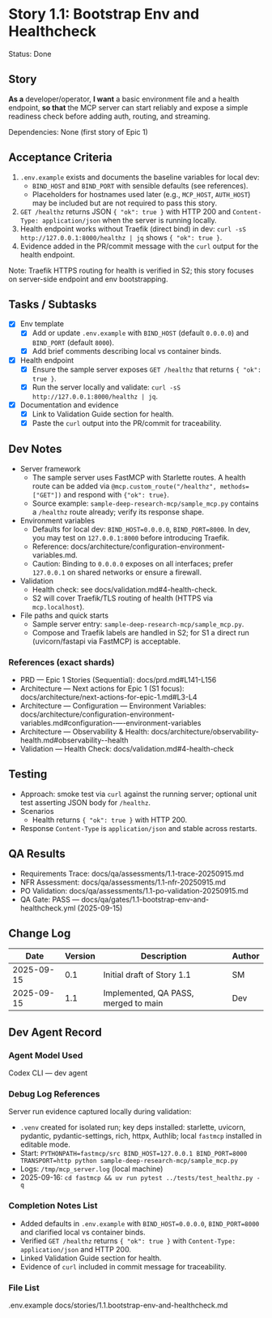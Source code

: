 # Story 1.1: Bootstrap Env and Healthcheck

Status: Done

## Story

**As a** developer/operator,
**I want** a basic environment file and a health endpoint,
**so that** the MCP server can start reliably and expose a simple readiness check before adding auth, routing, and streaming.

Dependencies: None (first story of Epic 1)

## Acceptance Criteria

1. `.env.example` exists and documents the baseline variables for local dev:
   - `BIND_HOST` and `BIND_PORT` with sensible defaults (see references).
   - Placeholders for hostnames used later (e.g., `MCP_HOST`, `AUTH_HOST`) may be included but are not required to pass this story.
2. `GET /healthz` returns JSON `{ "ok": true }` with HTTP 200 and `Content-Type: application/json` when the server is running locally.
3. Health endpoint works without Traefik (direct bind) in dev: `curl -sS http://127.0.0.1:8000/healthz | jq` shows `{ "ok": true }`.
4. Evidence added in the PR/commit message with the `curl` output for the health endpoint.

Note: Traefik HTTPS routing for health is verified in S2; this story focuses on server-side endpoint and env bootstrapping.

## Tasks / Subtasks

- [x] Env template
  - [x] Add or update `.env.example` with `BIND_HOST` (default `0.0.0.0`) and `BIND_PORT` (default `8000`).
  - [x] Add brief comments describing local vs container binds.
- [x] Health endpoint
  - [x] Ensure the sample server exposes `GET /healthz` that returns `{ "ok": true }`.
  - [x] Run the server locally and validate: `curl -sS http://127.0.0.1:8000/healthz | jq`.
- [x] Documentation and evidence
  - [x] Link to Validation Guide section for health.
  - [x] Paste the `curl` output into the PR/commit for traceability.

## Dev Notes

- Server framework
  - The sample server uses FastMCP with Starlette routes. A health route can be added via `@mcp.custom_route("/healthz", methods=["GET"])` and respond with `{"ok": true}`.
  - Source example: `sample-deep-research-mcp/sample_mcp.py` contains a `/healthz` route already; verify its response shape.
- Environment variables
  - Defaults for local dev: `BIND_HOST=0.0.0.0`, `BIND_PORT=8000`. In dev, you may test on `127.0.0.1:8000` before introducing Traefik.
  - Reference: docs/architecture/configuration-environment-variables.md.
  - Caution: Binding to `0.0.0.0` exposes on all interfaces; prefer `127.0.0.1` on shared networks or ensure a firewall.
- Validation
  - Health check: see docs/validation.md#4-health-check.
  - S2 will cover Traefik/TLS routing of health (HTTPS via `mcp.localhost`).
- File paths and quick starts
  - Sample server entry: `sample-deep-research-mcp/sample_mcp.py`.
  - Compose and Traefik labels are handled in S2; for S1 a direct run (uvicorn/fastapi via FastMCP) is acceptable.

### References (exact shards)

- PRD — Epic 1 Stories (Sequential): docs/prd.md#L141-L156
- Architecture — Next actions for Epic 1 (S1 focus): docs/architecture/next-actions-for-epic-1.md#L3-L4
- Architecture — Configuration — Environment Variables: docs/architecture/configuration-environment-variables.md#configuration-—-environment-variables
- Architecture — Observability & Health: docs/architecture/observability-health.md#observability--health
- Validation — Health Check: docs/validation.md#4-health-check

## Testing

- Approach: smoke test via `curl` against the running server; optional unit test asserting JSON body for `/healthz`.
- Scenarios
  - Health returns `{ "ok": true }` with HTTP 200.
- Response `Content-Type` is `application/json` and stable across restarts.

## QA Results

- Requirements Trace: docs/qa/assessments/1.1-trace-20250915.md
- NFR Assessment: docs/qa/assessments/1.1-nfr-20250915.md
- PO Validation: docs/qa/assessments/1.1-po-validation-20250915.md
- QA Gate: PASS — docs/qa/gates/1.1-bootstrap-env-and-healthcheck.yml (2025-09-15)

## Change Log

| Date       | Version | Description                          | Author |
| ---------- | ------- | ------------------------------------ | ------ |
| 2025-09-15 | 0.1     | Initial draft of Story 1.1           | SM     |
| 2025-09-15 | 1.1     | Implemented, QA PASS, merged to main | Dev    |

## Dev Agent Record

### Agent Model Used

Codex CLI — dev agent

### Debug Log References

Server run evidence captured locally during validation:

- `.venv` created for isolated run; key deps installed: starlette, uvicorn, pydantic, pydantic-settings, rich, httpx, Authlib; local `fastmcp` installed in editable mode.
- Start: `PYTHONPATH=fastmcp/src BIND_HOST=127.0.0.1 BIND_PORT=8000 TRANSPORT=http python sample-deep-research-mcp/sample_mcp.py`
- Logs: `/tmp/mcp_server.log` (local machine)
- 2025-09-16: `cd fastmcp && uv run pytest ../tests/test_healthz.py -q`

### Completion Notes List

- Added defaults in `.env.example` with `BIND_HOST=0.0.0.0`, `BIND_PORT=8000` and clarified local vs container binds.
- Verified `GET /healthz` returns `{ "ok": true }` with `Content-Type: application/json` and HTTP 200.
- Linked Validation Guide section for health.
- Evidence of `curl` included in commit message for traceability.

### File List

.env.example
docs/stories/1.1.bootstrap-env-and-healthcheck.md
